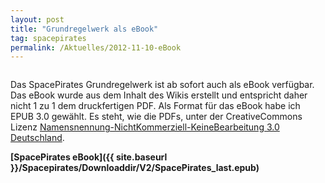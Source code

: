 ```yaml
---
layout: post
title: "Grundregelwerk als eBook"
tag: spacepirates
permalink: /Aktuelles/2012-11-10-eBook
---
```



<div>
<img alt="" src="{{ site.baseurl }}/assets/pics/spacepirates/titel/spacepiratesv2ebook-tn.png" />

Das SpacePirates Grundregelwerk ist ab sofort auch als eBook verfügbar. Das eBook wurde aus dem Inhalt des Wikis erstellt und entspricht daher nicht 1 zu 1 dem druckfertigen PDF. Als Format für das eBook habe ich EPUB 3.0 gewählt. Es steht, wie die PDFs, unter der CreativeCommons Lizenz [Namensnennung-NichtKommerziell-KeineBearbeitung 3.0 Deutschland](http://creativecommons.org/licenses/by-nc-nd/3.0/de/).

**[SpacePirates eBook]({{ site.baseurl }}/Spacepirates/Downloaddir/V2/SpacePirates_last.epub)**

</div>

